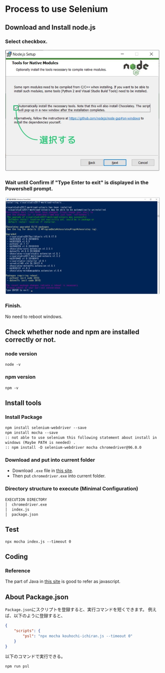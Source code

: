 # Process to use Selenium
## Download and Install node.js
### Select checkbox.

![](img/01_install_01.jpg)

### Wait until Confirm if "Type Enter to exit" is displayed in the Powershell prompt.

![](img/01_install_02.jpg)

### Finish.

No need to reboot windows.

## Check whether node and npm are installed correctly or not.

### node version

```dosbatch
node -v
```

### npm version

```dosbatch
npm -v
```

## Install tools

### Install Package
```dosbatch
npm install selenium-webdriver --save
npm install mocha --save
:: not able to use selenium this following statement about install in windows (Maybe PATH is needed) .
:: npm install -D selenium-webdriver mocha chromedriver@96.0.0
```

### Download and put into current folder
- Download `.exe` file in [this site](https://sites.google.com/chromium.org/driver/downloads).
- Then put `chromedriver.exe` into current folder.

### Directory structure to execute (Minimal Configuration)

```dosbatch
EXECUTION DIRECTORY
│  chromedriver.exe
│  index.js
│  package.json
```

## Test

```dosbatch
npx mocha index.js --timeout 0
```

## Coding
### Reference
The part of Java in [this site](https://www.seleniumqref.com/index.html) is good to refer as javascript.


## About Package.json
`Package.json`にスクリプトを登録すると、実行コマンドを短くできます。
例えば、以下のように登録すると、

```json
{
    "scripts": {
        "psl": "npx mocha kouhochi-ichiran.js --timeout 0"
    }
}
```

以下のコマンドで実行できる。

```shell
npm run psl
```

